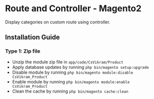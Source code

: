 # Route and Controller - Magento2
Display categories on custom route using controller.


## Installation Guide

### Type 1: Zip file

 - Unzip the module zip file in `app/code/CsVikram/Product`
 - Apply database updates by running `php bin/magento setup:upgrade`
 - Disable module by running `php bin/magento module:disable CsVikram_Product`
 - Enable module by running `php bin/magento module:enable CsVikram_Product`
 - Clean the cache by running `php bin/magento cache:clean`

